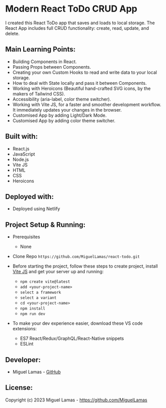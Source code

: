 # Modern React ToDo CRUD App

I created this React ToDo app that saves and loads to local storage. The React App includes full CRUD functionality: create, read, update, and delete.

## Main Learning Points:

* Building Components in React.
* Passing Props between Components.
* Creating your own Custom Hooks to read and write data to your local storage.
* How to deal with State locally and pass it between Components.
* Working with Heroicons (Beautiful hand-crafted SVG icons, by the makers of Tailwind CSS).
* Accessibility (aria-label, color theme switcher).
* Working with Vite JS, for a faster and smoother development workflow. It immediately updates your changes in the browser. 
* Customised App by adding Light/Dark Mode.
* Customised App by adding color theme switcher.


## Built with:

* React.js
* JavaScript
* Node.js
* Vite JS
* HTML
* CSS
* Heroicons

## Deployed with:

* Deployed using Netlify

## Project Setup & Running:

* Prerequisites
  * None

* Clone Repo `https://github.com/MiguelLamas/react-todo.git`

* Before starting the project, follow these steps to create project, install [Vite JS](https://vitejs.dev/guide/) and get your server up and running:

  * `npm create vite@latest`
  * `add <your-project-name>`
  * `select a framework`
  * `select a variant`
  * `cd <your-project-name>`
  * `npm install`
  * `npm run dev`

* To make your dev experience easier, download these VS code extensions:
  * ES7 React/Redux/GraphQL/React-Native snippets
  * ESLint

## Developer:

* Miguel Lamas - [GitHub](https://github.com/MiguelLamas)

## License:

Copyright (c) 2023 Miguel Lamas - https://github.com/MiguelLamas


